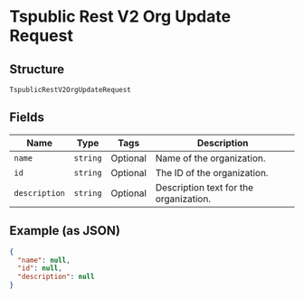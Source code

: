 
# Tspublic Rest V2 Org Update Request

## Structure

`TspublicRestV2OrgUpdateRequest`

## Fields

| Name | Type | Tags | Description |
|  --- | --- | --- | --- |
| `name` | `string` | Optional | Name of the organization. |
| `id` | `string` | Optional | The ID of the organization. |
| `description` | `string` | Optional | Description text for the organization. |

## Example (as JSON)

```json
{
  "name": null,
  "id": null,
  "description": null
}
```

